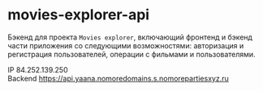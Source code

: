 # movies-explorer-api
Бэкенд для проекта `Movies explorer`, включающий фронтенд и бэкенд части приложения со следующими возможностями: авторизация и регистрация пользователей, операции с фильмами и пользователями. 

IP 84.252.139.250<br />
Backend https://api.yaana.nomoredomains.s.nomorepartiesxyz.ru<br />
